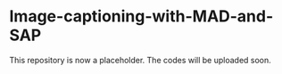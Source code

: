 # Image-captioning-with-MAD-and-SAP
This repository is now a placeholder. The codes will be uploaded soon.
